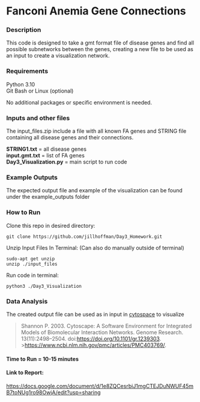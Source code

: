 # Fanconi Anemia Gene Connections

### Description
This code is designed to take a gmt format file of disease genes and find all possible subnetworks between the genes, creating a new file to be used as an input to create a visualization network.

### Requirements
Python 3.10    
Git Bash or Linux (optional)

No additional packages or specific environment is needed.

### Inputs and other files
The input_files.zip include a file with all known FA genes and STRING file containing all disease genes and their connections.

**STRING1.txt** = all disease genes  
**input.gmt.txt** = list of FA genes  
**Day3_Visualization.py** = main script to run code  

### Example Outputs
The expected output file and example of the visualization can be found under the example_outputs folder

### How to Run
Clone this repo in desired directory:

    git clone https://github.com/jillhoffman/Day3_Homework.git
  
Unzip Input Files In Terminal: (Can also do manually outside of terminal)

    sudo-apt get unzip
    unzip ./input_files
  
Run code in terminal:

    python3 ./Day3_Visualization

### Data Analysis
The created output file can be used as in input in [cytospace](https://cytoscape.org/) to visualize

>Shannon P. 2003. Cytoscape: A Software Environment for Integrated Models of 
>Biomolecular Interaction Networks. Genome Research. 13(11):2498–2504. doi:https://doi.org/10.1101/gr.1239303. >https://www.ncbi.nlm.nih.gov/pmc/articles/PMC403769/.



#### Time to Run = 10-15 minutes
#### Link to Report:
https://docs.google.com/document/d/1e8ZQCesrbiJ1mgCTEJDuNWUF45mB7toNUg1ro98OwjA/edit?usp=sharing 
